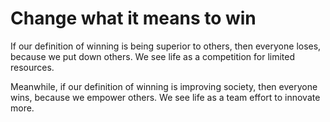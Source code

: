 # Change what it means to win 

If our definition of winning is being superior to others, then everyone loses, because we put down others. We see life as a competition for limited resources.

Meanwhile, if our definition of winning is improving society, then everyone wins, because we empower others. We see life as a team effort to innovate more. 

